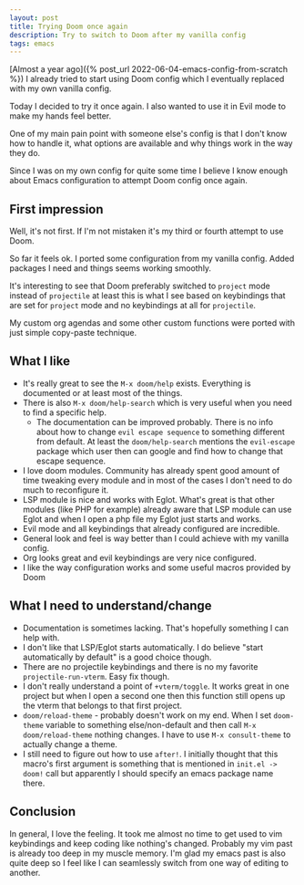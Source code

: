```yaml
---
layout: post
title: Trying Doom once again
description: Try to switch to Doom after my vanilla config
tags: emacs
---
```


[Almost a year ago]({% post_url 2022-06-04-emacs-config-from-scratch %}) I already tried to start using Doom config which 
I eventually replaced with my own vanilla config.

Today I decided to try it once again. I also wanted to use it in Evil mode 
to make my hands feel better.

One of my main pain point with someone else's config is that I don't know how to handle it,
what options are available and why things work in the way they do. 

Since I was on my own config for quite some time I believe I know enough about 
Emacs configuration to attempt Doom config once again.

## First impression

Well, it's not first. If I'm not mistaken it's my third or fourth attempt to use Doom.

So far it feels ok. I ported some configuration from my vanilla config. Added packages I need and things seems working smoothly.

It's interesting to see that Doom preferably switched to `project` mode instead of `projectile` at least this is what I see
based on keybindings that are set for `project` mode and no keybindings at all for `projectile`.

My custom org agendas and some other custom functions were ported with just simple copy-paste technique.

## What I like

* It's really great to see the `M-x doom/help` exists. Everything is documented or at least most of the things.
* There is also `M-x doom/help-search` which is very useful when you need to find a specific help.
  * The documentation can be improved probably. There is no info about how to change `evil escape sequence` to something different from default. At least the `doom/help-search` mentions the `evil-escape` package which user then can google and find how to change that escape sequence.
* I love doom modules. Community has already spent good amount of time tweaking every module and in most of the cases I don't need to do much to reconfigure it.
* LSP module is nice and works with Eglot. What's great is that other modules (like PHP for example) already aware that LSP module can use Eglot and when I open a php file my Eglot just starts and works.
* Evil mode and all keybindings that already configured are incredible.
* General look and feel is way better than I could achieve with my vanilla config.
* Org looks great and evil keybindings are very nice configured. 
* I like the way configuration works and some useful macros provided by Doom 

## What I need to understand/change

* Documentation is sometimes lacking. That's hopefully something I can help with.
* I don't like that LSP/Eglot starts automatically. I do believe "start automatically by default" is a good choice though.
* There are no projectile keybindings and there is no my favorite `projectile-run-vterm`. Easy fix though.
* I don't really understand a point of `+vterm/toggle`. It works great in one project but when I open a second one then this function still opens up the vterm that belongs to that first project.
* `doom/reload-theme` - probably doesn't work on my end. When I set `doom-theme` variable to something else/non-default and then call `M-x doom/reload-theme` nothing changes. I have to use `M-x consult-theme` to actually change a theme. 
* I still need to figure out how to use `after!`. I initially thought that this macro's first argument is something that is mentioned in `init.el -> doom!` call but apparently I should specify an emacs package name there.


## Conclusion

In general, I love the feeling. It took me almost no time to get used to vim keybindings and keep coding like nothing's changed. 
Probably my vim past is already too deep in my muscle memory. I'm glad my emacs past is also quite deep so I feel like I can seamlessly 
switch from one way of editing to another. 
